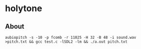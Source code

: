 # holytone

## About

`aubiopitch -s -10 -p fcomb -r 11025 -H 32 -B 48 -i sound.wav >pitch.txt && gcc test.c -lSDL2 -lm && ./a.out pitch.txt`
